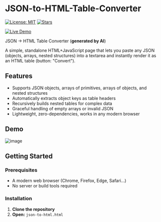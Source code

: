 # JSON-to-HTML-Table-Converter

[![License: MIT](https://img.shields.io/badge/License-MIT-green.svg)](LICENSE)
[![Stars](https://img.shields.io/github/stars/alcabon/JSON-to-HTML-Table-Converter)]()

[![Live Demo](https://img.shields.io/badge/Live%20Demo–github.io-blue)](https://htmlpreview.github.io/?https://github.com/alcabon/JSON-to-HTML-Table-Converter/blob/main/json-to-html.html)

JSON → HTML Table Converter (**generated by AI**)

A simple, standalone HTML+JavaScript page that lets you paste any JSON (objects, arrays, nested structures) into a textarea and instantly render it as an HTML table (button: "Convert").

## Features

- Supports JSON objects, arrays of primitives, arrays of objects, and nested structures  
- Automatically extracts object keys as table headers  
- Recursively builds nested tables for complex data  
- Graceful handling of empty arrays or invalid JSON  
- Lightweight, zero-dependencies, works in any modern browser  

## Demo

![image](https://github.com/user-attachments/assets/e63e1cf4-b6eb-4873-a144-b25e901b6f17)

## Getting Started

### Prerequisites

- A modern web browser (Chrome, Firefox, Edge, Safari…)  
- No server or build tools required

### Installation

1. **Clone the repository**
2. **Open:** `json-to-html.html` 


